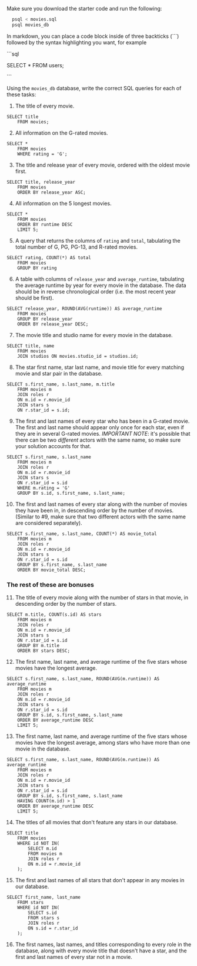Make sure you download the starter code and run the following:

```sh
  psql < movies.sql
  psql movies_db
```

In markdown, you can place a code block inside of three backticks (```) followed by the syntax highlighting you want, for example

\```sql

SELECT \* FROM users;

\```

Using the `movies_db` database, write the correct SQL queries for each of these tasks:

1.  The title of every movie.
```
SELECT title 
    FROM movies;
```

2.  All information on the G-rated movies.
```
SELECT * 
    FROM movies 
    WHERE rating = 'G';
```

3.  The title and release year of every movie, ordered with the
    oldest movie first.
```
SELECT title, release_year 
    FROM movies 
    ORDER BY release_year ASC;
```
    
4.  All information on the 5 longest movies.
```
SELECT *
    FROM movies 
    ORDER BY runtime DESC
    LIMIT 5;
```

5.  A query that returns the columns of `rating` and `total`, tabulating the total number of G, PG, PG-13, and R-rated movies.
```
SELECT rating, COUNT(*) AS total
    FROM movies 
    GROUP BY rating
```

6.  A table with columns of `release_year` and `average_runtime`,
    tabulating the average runtime by year for every movie in the database. The data should be in reverse chronological order (i.e. the most recent year should be first).
```
SELECT release_year, ROUND(AVG(runtime)) AS average_runtime
    FROM movies 
    GROUP BY release_year
    ORDER BY release_year DESC;
```

7.  The movie title and studio name for every movie in the
    database.
```
SELECT title, name
    FROM movies 
    JOIN studios ON movies.studio_id = studios.id;
```

8.  The star first name, star last name, and movie title for every
    matching movie and star pair in the database.
```
SELECT s.first_name, s.last_name, m.title
    FROM movies m
    JOIN roles r
    ON m.id = r.movie_id
    JOIN stars s
    ON r.star_id = s.id;
```

9.  The first and last names of every star who has been in a G-rated movie. The first and last name should appear only once for each star, even if they are in several G-rated movies. *IMPORTANT NOTE*: it's possible that there can be two *different* actors with the same name, so make sure your solution accounts for that.
```
SELECT s.first_name, s.last_name
    FROM movies m
    JOIN roles r
    ON m.id = r.movie_id
    JOIN stars s
    ON r.star_id = s.id
    WHERE m.rating = 'G'
    GROUP BY s.id, s.first_name, s.last_name;
```

10. The first and last names of every star along with the number
    of movies they have been in, in descending order by the number of movies. (Similar to #9, make sure
    that two different actors with the same name are considered separately).
```
SELECT s.first_name, s.last_name, COUNT(*) AS movie_total
    FROM movies m
    JOIN roles r
    ON m.id = r.movie_id
    JOIN stars s
    ON r.star_id = s.id
    GROUP BY s.first_name, s.last_name
    ORDER BY movie_total DESC;
```

### The rest of these are bonuses

11. The title of every movie along with the number of stars in
    that movie, in descending order by the number of stars.
```
SELECT m.title, COUNT(s.id) AS stars
    FROM movies m
    JOIN roles r
    ON m.id = r.movie_id
    JOIN stars s
    ON r.star_id = s.id
    GROUP BY m.title
    ORDER BY stars DESC;
```

12. The first name, last name, and average runtime of the five
    stars whose movies have the longest average.
```
SELECT s.first_name, s.last_name, ROUND(AVG(m.runtime)) AS average_runtime
    FROM movies m
    JOIN roles r
    ON m.id = r.movie_id
    JOIN stars s
    ON r.star_id = s.id
    GROUP BY s.id, s.first_name, s.last_name
    ORDER BY average_runtime DESC
    LIMIT 5;
```

13. The first name, last name, and average runtime of the five
    stars whose movies have the longest average, among stars who have more than one movie in the database.
```
SELECT s.first_name, s.last_name, ROUND(AVG(m.runtime)) AS average_runtime
    FROM movies m
    JOIN roles r
    ON m.id = r.movie_id
    JOIN stars s
    ON r.star_id = s.id
    GROUP BY s.id, s.first_name, s.last_name
    HAVING COUNT(m.id) > 1
    ORDER BY average_runtime DESC
    LIMIT 5;
```

14. The titles of all movies that don't feature any stars in our
    database.
```
SELECT title
    FROM movies
    WHERE id NOT IN(
        SELECT m.id
        FROM movies m
        JOIN roles r
        ON m.id = r.movie_id
    );
```

15. The first and last names of all stars that don't appear in any movies in our database.
```
SELECT first_name, last_name
    FROM stars
    WHERE id NOT IN(
        SELECT s.id
        FROM stars s
        JOIN roles r
        ON s.id = r.star_id
    );
```

16. The first names, last names, and titles corresponding to every
    role in the database, along with every movie title that doesn't have a star, and the first and last names of every star not in a movie.

